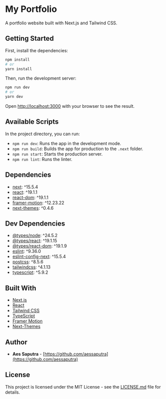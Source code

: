 # My Portfolio

A portfolio website built with Next.js and Tailwind CSS.

## Getting Started

First, install the dependencies:

```bash
npm install
# or
yarn install
```

Then, run the development server:

```bash
npm run dev
# or
yarn dev
```

Open [http://localhost:3000](http://localhost:3000) with your browser to see the result.

## Available Scripts

In the project directory, you can run:

- `npm run dev`: Runs the app in the development mode.
- `npm run build`: Builds the app for production to the `.next` folder.
- `npm run start`: Starts the production server.
- `npm run lint`: Runs the linter.

## Dependencies

- [next](https://nextjs.org/): ^15.5.4
- [react](https://reactjs.org/): ^19.1.1
- [react-dom](https://reactjs.org/): ^19.1.1
- [framer-motion](https://www.framer.com/motion/): ^12.23.22
- [next-themes](https://github.com/pacocoursey/next-themes): ^0.4.6

## Dev Dependencies

- [@types/node](https://www.npmjs.com/package/@types/node): ^24.5.2
- [@types/react](https://www.npmjs.com/package/@types/react): ^19.1.15
- [@types/react-dom](https://www.npmjs.com/package/@types/react-dom): ^19.1.9
- [eslint](https://eslint.org/): ^9.36.0
- [eslint-config-next](https://www.npmjs.com/package/eslint-config-next): ^15.5.4
- [postcss](https://postcss.org/): ^8.5.6
- [tailwindcss](https://tailwindcss.com/): ^4.1.13
- [typescript](https://www.typescriptlang.org/): ^5.9.2

## Built With

- [Next.js](https://nextjs.org/)
- [React](https://reactjs.org/)
- [Tailwind CSS](https://tailwindcss.com/)
- [TypeScript](https://www.typescriptlang.org/)
- [Framer Motion](https://www.framer.com/motion/)
- [Next-Themes](https://github.com/pacocoursey/next-themes)

## Author

- **Aes Saputra** - [https://github.com/aessaputra](https://github.com/aessaputra)

## License

This project is licensed under the MIT License - see the [LICENSE.md](LICENSE.md) file for details.